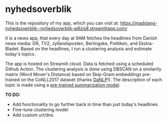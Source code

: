 # nyhedsoverblik

This is the repository of my app, which you can visit at: https://madslang-nyhedsoverblik--nyhedsoverblik-w8zis8.streamlitapp.com/


It is a news app, that every day at 9AM fetches the headlines from Danish news media: DR, TV2, Jyllandsposten, Berlingske, Politiken, and Ekstra-Bladet. Based on the headlines, I run a clustering analysis and estimate today's topics. 


The app is hosted on Streamlit cloud. Data is fetched using a scheduled Github Action. The clustering analysis is done using DBSCAN on a similarity matrix (Word Mover's Distance) based on Skip-Gram embeddings pre-trained on the CoNLL2017 dataset (thanks [DaNLP](https://github.com/alexandrainst/danlp)!). The description of each topic is made using a [pre-trained summarization model](https://huggingface.co/Danish-summarisation/dansum-mt5-base-v1). 


**TO DO:**
 - Add functionality to go further back in time than just today's headlines
 - Fine-tune clustering model
 - Add custom url/dns

